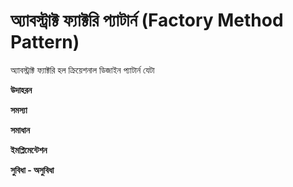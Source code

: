 # অ্যাবস্ট্রাক্ট ফ্যাক্টরি প্যাটার্ন (Factory Method Pattern)                    
অ্যাবস্ট্রাক্ট ফ্যাক্টরি হল ক্রিয়েশনাল ডিজাইন প্যাটার্ন যেটা             

**উদাহরন**                    

**সমস্যা**         

**সমাধান**                                     

**ইমপ্লিমেন্টেশন**                

**সুবিধা - অসুবিধা**       